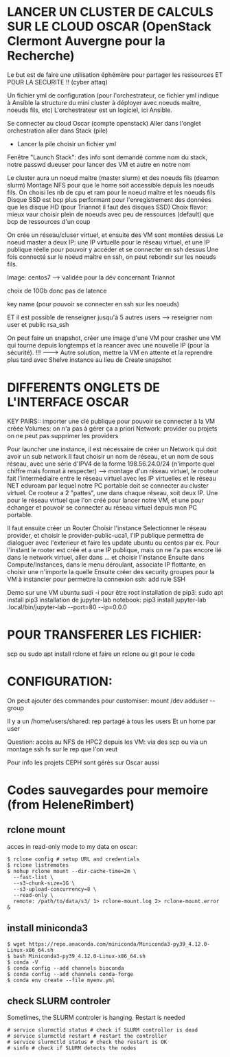 # LANCER UN CLUSTER DE CALCULS SUR LE CLOUD OSCAR (OpenStack Clermont Auvergne pour la Recherche)  
Le but est de faire une utilisation éphémère pour partager les ressources ET POUR LA SECURITE !! (cyber attaq)

Un fichier yml de configuration (pour l'orchestrateur, ce fichier yml indique à Ansible la structure du mini cluster à déployer avec noeuds maitre, noeuds fils, etc)
L'orchestrateur est un logiciel, ici Ansible.

Se connecter au cloud Oscar (compte openstack)
Aller dans l'onglet orchestration
aller dans Stack (pile) 
+ Lancer la pile 
choisir un fichier yml

Fenêtre "Launch Stack": des info sont demandé comme nom du stack, notre passwd dueuser pour lancer des VM et autre en notre nom


Le cluster aura un noeud maitre (master slurm) et des noeuds fils (deamon slurm)
Montage NFS pour que le home soit accessible depuis les noeuds fils.
On choisi les nb de cpu et ram pour le noeud maître et les noeuds fils
Disque SSD est bcp plus performant pour l'enregistrement des données que les disque HD (pour Triannot il faut des disques SSD)
Choix flavor: mieux vaur choisir plein de noeuds avec peu de ressources (default) que bcp de ressources d'un coup

On crée un réseau/cluser virtuel, et ensuite des VM sont montées dessus
Le noeud master a deux IP: une IP virtuelle pour le réseau virtuel, et une IP publique réelle pour pouvoir y accéder et se connecter en ssh dessus
Une fois connecté sur le noeud maître en ssh, on peut rebondir sur les noeuds fils.

Image: centos7 --> validée pour la dév concernant Triannot

choix de 10Gb donc pas de latence


key name (pour pouvoir se connecter en ssh sur les noeuds)

ET il est possible de renseigner jusqu'à 5  autres users --> reseigner nom user et public rsa_ssh

On peut faire un snapshot, créer une image d'une VM pour crasher une VM qui tourne depuis longtemps et la reancer avec une nouvelle IP (pour la sécurité).
!!! ---> Autre solution, mettre la VM en attente et la reprendre plus tard avec Shelve instance au lieu de Create snapshot

# DIFFERENTS ONGLETS DE L'INTERFACE OSCAR
KEY PAIRS:: importer une clé publique pour pouvoir se connecter à la VM créée
Volumes: on n'a pas à gérer ça a priori 
Network: provider ou projets
	on ne peut pas supprimer les providers

Pour launcher une instance, il est nécessaire de créer un Network qui doit avoir un sub network
Il faut choisir un nom de réseau, et un nom de sous réseau, avec une série d'IPV4 de la forme 198.56.24.0/24 (n'importe quel chiffre mais format à respecter)
--> montage d'un réseau virtuel, le rooteur fait l'intermédiaire entre le réseau virtuel avec les IP virtuelles et le réseau NET eduroam par lequel notre PC portable
doit se connecter au cluster virtuel. Ce rooteur a 2 "pattes", une  dans chaque réseau, soit deux IP. Une pour le réseau virtuel que l'on créé pour lancer notre VM, 
et une pour échanger et pouvoir se connecter au réseau virtuel depuis mon PC portable.

Il faut ensuite créer un Router
Choisir l'instance
Selectionner le réseau provider, et choisir le provider-public-uca1, l'IP publique permettra de dialoguer avec l'exterieur et faire les update ubuntu ou centos par ex.
Pour l'instant le rooter est créé et a une IP publique, mais on ne l'a pas encore lié dans le network virtuel, aller dans ... et choisir l'instance
Ensuite dans Compute/Instances, dans le menu déroulant, associate IP flottante, en choisir une n'importe la quelle
Ensuite créer des security groupes pour la VM à instancier pour permettre la connexion ssh: add rule SSH

Demo sur une VM ubuntu
sudi -i pour être root
installation de pip3: sudo apt install pip3
installation de jupyter-lab notebook: pip3 install jupyter-lab
.local/bin/jupyter-lab --port=80 --ip=0.0.0

# POUR TRANSFERER LES FICHIER:
scp 
ou sudo apt install rclone et faire un rclone
ou git pour le code 

# CONFIGURATION:
On peut ajouter des commandes pour customiser: mount /dev
adduser --group

Il y a un /home/users/shared: rep partagé à tous les users
Et un home par user

Question: accès au NFS de HPC2 depuis les VM: via des scp ou via un montage ssh fs sur le rep que l'on veut 

Pour info les projets CEPH sont gérés sur Oscar aussi 

# Codes sauvegardes pour memoire (from HeleneRimbert)
## rclone mount

acces in read-only mode to my data on oscar:

```console
$ rclone config # setup URL and credentials
$ rclone listremotes
$ nohup rclone mount --dir-cache-time=2m \
  --fast-list \
  --s3-chunk-size=1G \
  --s3-upload-concurrency=8 \
  --read-only \
  remote: /path/to/data/s3/ 1> rclone-mount.log 2> rclone-mount.error &
```

## install miniconda3

```console
$ wget https://repo.anaconda.com/miniconda/Miniconda3-py39_4.12.0-Linux-x86_64.sh
$ bash Miniconda3-py39_4.12.0-Linux-x86_64.sh
$ conda -V
$ conda config --add channels bioconda
$ conda config --add channels conda-forge
$ conda env create --file myenv.yml
```

## check SLURM controler

Sometimes, the SLURM controler is hanging. Restart is needed

```console
# service slurmctld status # check if SLURM controller is dead
# service slurmctld restart # restart the controller
# service slurmctld status # check the restart is OK
# sinfo # check if SLURM detects the nodes
```
